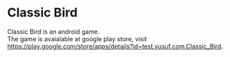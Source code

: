 # Classic Bird
Classic Bird is an android game.</br>
The game is avaialable at google play store, visit https://play.google.com/store/apps/details?id=test.yusuf.com.Classic_Bird.
